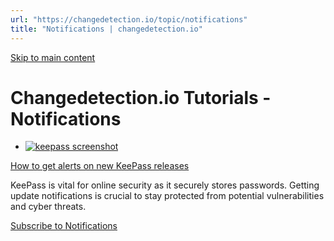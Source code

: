 ```yaml
---
url: "https://changedetection.io/topic/notifications"
title: "Notifications | changedetection.io"
---
```


[Skip to main content](https://changedetection.io/topic/notifications#main-content)

# Changedetection.io Tutorials - Notifications

- [![keepass screenshot](https://changedetection.io/sites/changedetection.io/files/styles/max_325x325/public/2023-08/main_big.png?itok=lczIgYVC)](https://changedetection.io/tutorial/how-get-alerts-new-keepass-releases)





[How to get alerts on new KeePass releases](https://changedetection.io/tutorial/how-get-alerts-new-keepass-releases)





KeePass is vital for online security as it securely stores passwords. Getting update notifications is crucial to stay protected from potential vulnerabilities and cyber threats.


[Subscribe to Notifications](https://changedetection.io/taxonomy/term/1/feed)
